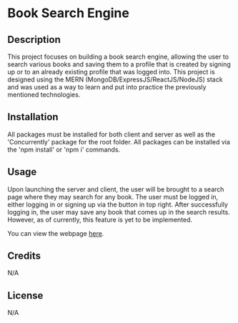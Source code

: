 # Book Search Engine

## Description
This project focuses on building a book search engine, allowing the user to search various books and saving them to a profile that is created by signing up or to an already existing profile that was logged into. This project is designed using the MERN (MongoDB/ExpressJS/ReactJS/NodeJS) stack and was used as a way to learn and put into practice the previously mentioned technologies.

## Installation
All packages must be installed for both client and server as well as the 'Concurrently' package for the root folder. All packages can be installed via the 'npm install' or 'npm i' commands.

## Usage
Upon launching the server and client, the user will be brought to a search page where they may search for any book. The user must be logged in, either logging in or signing up via the button in top right. After successfully logging in, the user may save any book that comes up in the search results. However, as of currently, this feature is yet to be implemented.

You can view the webpage [here](https://tranquil-bastion-66441.herokuapp.com/).

## Credits
N/A

## License
N/A